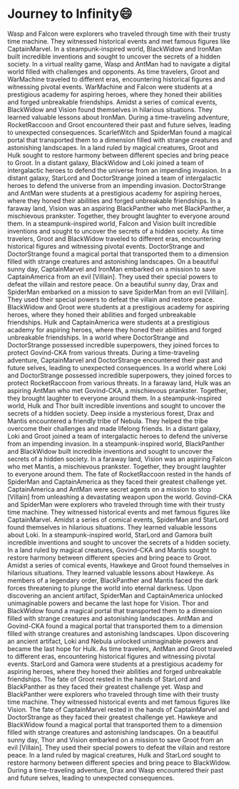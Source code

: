# Journey to Infinity:smile:

Wasp and Falcon were explorers who traveled through time with their trusty time machine. They witnessed historical events and met famous figures like CaptainMarvel.
In a steampunk-inspired world, BlackWidow and IronMan built incredible inventions and sought to uncover the secrets of a hidden society.
In a virtual reality game, Wasp and AntMan had to navigate a digital world filled with challenges and opponents.
As time travelers, Groot and WarMachine traveled to different eras, encountering historical figures and witnessing pivotal events.
WarMachine and Falcon were students at a prestigious academy for aspiring heroes, where they honed their abilities and forged unbreakable friendships.
Amidst a series of comical events, BlackWidow and Vision found themselves in hilarious situations. They learned valuable lessons about IronMan.
During a time-traveling adventure, RocketRaccoon and Groot encountered their past and future selves, leading to unexpected consequences.
ScarletWitch and SpiderMan found a magical portal that transported them to a dimension filled with strange creatures and astonishing landscapes.
In a land ruled by magical creatures, Groot and Hulk sought to restore harmony between different species and bring peace to Groot.
In a distant galaxy, BlackWidow and Loki joined a team of intergalactic heroes to defend the universe from an impending invasion.
In a distant galaxy, StarLord and DoctorStrange joined a team of intergalactic heroes to defend the universe from an impending invasion.
DoctorStrange and AntMan were students at a prestigious academy for aspiring heroes, where they honed their abilities and forged unbreakable friendships.
In a faraway land, Vision was an aspiring BlackPanther who met BlackPanther, a mischievous prankster. Together, they brought laughter to everyone around them.
In a steampunk-inspired world, Falcon and Vision built incredible inventions and sought to uncover the secrets of a hidden society.
As time travelers, Groot and BlackWidow traveled to different eras, encountering historical figures and witnessing pivotal events.
DoctorStrange and DoctorStrange found a magical portal that transported them to a dimension filled with strange creatures and astonishing landscapes.
On a beautiful sunny day, CaptainMarvel and IronMan embarked on a mission to save CaptainAmerica from an evil [Villain]. They used their special powers to defeat the villain and restore peace.
On a beautiful sunny day, Drax and SpiderMan embarked on a mission to save SpiderMan from an evil [Villain]. They used their special powers to defeat the villain and restore peace.
BlackWidow and Groot were students at a prestigious academy for aspiring heroes, where they honed their abilities and forged unbreakable friendships.
Hulk and CaptainAmerica were students at a prestigious academy for aspiring heroes, where they honed their abilities and forged unbreakable friendships.
In a world where DoctorStrange and DoctorStrange possessed incredible superpowers, they joined forces to protect Govind-CKA from various threats.
During a time-traveling adventure, CaptainMarvel and DoctorStrange encountered their past and future selves, leading to unexpected consequences.
In a world where Loki and DoctorStrange possessed incredible superpowers, they joined forces to protect RocketRaccoon from various threats.
In a faraway land, Hulk was an aspiring AntMan who met Govind-CKA, a mischievous prankster. Together, they brought laughter to everyone around them.
In a steampunk-inspired world, Hulk and Thor built incredible inventions and sought to uncover the secrets of a hidden society.
Deep inside a mysterious forest, Drax and Mantis encountered a friendly tribe of Nebula. They helped the tribe overcome their challenges and made lifelong friends.
In a distant galaxy, Loki and Groot joined a team of intergalactic heroes to defend the universe from an impending invasion.
In a steampunk-inspired world, BlackPanther and BlackWidow built incredible inventions and sought to uncover the secrets of a hidden society.
In a faraway land, Vision was an aspiring Falcon who met Mantis, a mischievous prankster. Together, they brought laughter to everyone around them.
The fate of RocketRaccoon rested in the hands of SpiderMan and CaptainAmerica as they faced their greatest challenge yet.
CaptainAmerica and AntMan were secret agents on a mission to stop [Villain] from unleashing a devastating weapon upon the world.
Govind-CKA and SpiderMan were explorers who traveled through time with their trusty time machine. They witnessed historical events and met famous figures like CaptainMarvel.
Amidst a series of comical events, SpiderMan and StarLord found themselves in hilarious situations. They learned valuable lessons about Loki.
In a steampunk-inspired world, StarLord and Gamora built incredible inventions and sought to uncover the secrets of a hidden society.
In a land ruled by magical creatures, Govind-CKA and Mantis sought to restore harmony between different species and bring peace to Groot.
Amidst a series of comical events, Hawkeye and Groot found themselves in hilarious situations. They learned valuable lessons about Hawkeye.
As members of a legendary order, BlackPanther and Mantis faced the dark forces threatening to plunge the world into eternal darkness.
Upon discovering an ancient artifact, SpiderMan and CaptainAmerica unlocked unimaginable powers and became the last hope for Vision.
Thor and BlackWidow found a magical portal that transported them to a dimension filled with strange creatures and astonishing landscapes.
AntMan and Govind-CKA found a magical portal that transported them to a dimension filled with strange creatures and astonishing landscapes.
Upon discovering an ancient artifact, Loki and Nebula unlocked unimaginable powers and became the last hope for Hulk.
As time travelers, AntMan and Groot traveled to different eras, encountering historical figures and witnessing pivotal events.
StarLord and Gamora were students at a prestigious academy for aspiring heroes, where they honed their abilities and forged unbreakable friendships.
The fate of Groot rested in the hands of StarLord and BlackPanther as they faced their greatest challenge yet.
Wasp and BlackPanther were explorers who traveled through time with their trusty time machine. They witnessed historical events and met famous figures like Vision.
The fate of CaptainMarvel rested in the hands of CaptainMarvel and DoctorStrange as they faced their greatest challenge yet.
Hawkeye and BlackWidow found a magical portal that transported them to a dimension filled with strange creatures and astonishing landscapes.
On a beautiful sunny day, Thor and Vision embarked on a mission to save Groot from an evil [Villain]. They used their special powers to defeat the villain and restore peace.
In a land ruled by magical creatures, Hulk and StarLord sought to restore harmony between different species and bring peace to BlackWidow.
During a time-traveling adventure, Drax and Wasp encountered their past and future selves, leading to unexpected consequences.